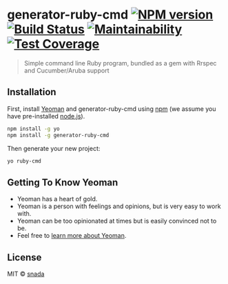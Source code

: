 # generator-ruby-cmd [![NPM version][npm-image]][npm-url] [![Build Status][travis-image]][travis-url] [![Maintainability](https://api.codeclimate.com/v1/badges/bc5b029b36817abbd0af/maintainability)](https://codeclimate.com/github/snada/generator-ruby-cmd/maintainability) [![Test Coverage](https://api.codeclimate.com/v1/badges/bc5b029b36817abbd0af/test_coverage)](https://codeclimate.com/github/snada/generator-ruby-cmd/test_coverage)
> Simple command line Ruby program, bundled as a gem with Rrspec and Cucumber/Aruba support

## Installation

First, install [Yeoman](http://yeoman.io) and generator-ruby-cmd using [npm](https://www.npmjs.com/) (we assume you have pre-installed [node.js](https://nodejs.org/)).

```bash
npm install -g yo
npm install -g generator-ruby-cmd
```

Then generate your new project:

```bash
yo ruby-cmd
```

## Getting To Know Yeoman

 * Yeoman has a heart of gold.
 * Yeoman is a person with feelings and opinions, but is very easy to work with.
 * Yeoman can be too opinionated at times but is easily convinced not to be.
 * Feel free to [learn more about Yeoman](http://yeoman.io/).

## License

MIT © [snada](https://snada.it)


[npm-image]: https://badge.fury.io/js/generator-ruby-cmd.svg
[npm-url]: https://npmjs.org/package/generator-ruby-cmd
[travis-image]: https://travis-ci.org/snada/generator-ruby-cmd.svg?branch=master
[travis-url]: https://travis-ci.org/snada/generator-ruby-cmd
